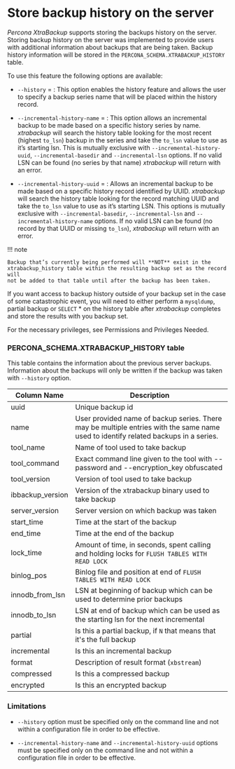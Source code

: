 # Store backup history on the server

*Percona XtraBackup* supports storing the backups history on the server. Storing backup history on
the server was implemented to provide users with additional information about
backups that are being taken. Backup history information will be stored in the
`PERCONA_SCHEMA.XTRABACKUP_HISTORY` table.

To use this feature the following options are available:

* `--history` =<name> : This option enables the history
feature and allows the user to specify a backup series name that will be
placed within the history record.

* `--incremental-history-name` =<name> : This option allows an
incremental backup to be made based on a specific history series by
name. *xtrabackup* will search the history table looking for the most recent
(highest `to_lsn`) backup in the series and take the `to_lsn` value to use
as it’s starting lsn. This is mutually exclusive with
`--incremental-history-uuid`, `--incremental-basedir` and
`--incremental-lsn` options. If no valid LSN can be found
(no series by that name) *xtrabackup* will return with an error.

* `--incremental-history-uuid` =<uuid> : Allows an incremental backup to
be made based on a specific history record identified by UUID. *xtrabackup*
will search the history table looking for the record matching UUID and take
the `to_lsn` value to use as it’s starting LSN. This options is mutually
exclusive with `--incremental-basedir`, `--incremental-lsn`
and `--incremental-history-name` options. If no valid LSN can be found
(no record by that UUID or missing `to_lsn`), *xtrabackup* will return
with an error.

!!! note
   
    Backup that’s currently being performed will **NOT** exist in the
    xtrabackup_history table within the resulting backup set as the record will
    not be added to that table until after the backup has been taken.

If you want access to backup history outside of your backup set in the case of
some catastrophic event, you will need to either perform a `mysqldump`,
partial backup or `SELECT` \* on the history table after *xtrabackup*
completes and store the results with you backup set.

For the necessary privileges, see Permissions and Privileges Needed.

### PERCONA_SCHEMA.XTRABACKUP_HISTORY table

This table contains the information about the previous server
backups. Information about the backups will only be written if the backup was
taken with `--history` option.

| Column Name       | Description                                                                                                                         |
| ----------------- | ----------------------------------------------------------------------------------------------------------------------------------- |
| uuid              | Unique backup id                                                                                                                    |
| name              | User provided name of backup series. There may be multiple entries with the same name used to identify related backups in a series. |
| tool_name         | Name of tool used to take backup                                                                                                    |
| tool_command      | Exact command line given to the tool with --password and --encryption_key obfuscated                                                |
| tool_version      | Version of tool used to take backup                                                                                                 |
| ibbackup_version  | Version of the xtrabackup binary used to take backup                                                                                |
| server_version    | Server version on which backup was taken                                                                                            |
| start_time        | Time at the start of the backup                                                                                                     |
| end_time          | Time at the end of the backup                                                                                                       |
| lock_time         | Amount of time, in seconds, spent calling and holding locks for ``FLUSH TABLES WITH READ LOCK``                                     |
| binlog_pos        | Binlog file and position at end of ``FLUSH TABLES WITH READ LOCK``                                                                  |
| innodb_from_lsn   | LSN at beginning of backup which can be used to determine prior backups                                                             |
| innodb_to_lsn     | LSN at end of backup which can be used as the starting lsn for the next incremental                                                 |
| partial           | Is this a partial backup, if ``N`` that means that it's the full backup                                                             |
| incremental       | Is this an incremental backup                                                                                                       |
| format            | Description of result format (``xbstream``)                                                                                         |
| compressed        | Is this a compressed backup                                                                                                         |
| encrypted         | Is this an encrypted backup                                                                                                         |

### Limitations

* `--history` option must be specified only on the command
line and not within a configuration file in order to be effective.

* `--incremental-history-name` and `--incremental-history-uuid`
options must be specified only on the command line and not within
a configuration file in order to be effective.
